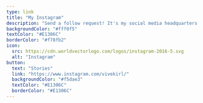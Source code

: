 ```yaml
---
type: link
title: "My Instagram"
description: "Send a follow request! It's my social media headquarters :))"
backgroundColor: "#fff0f5"
textColor: "#E1306C"
borderColor: "#f78fb2"
icon:
  src: https://cdn.worldvectorlogo.com/logos/instagram-2016-5.svg
  alt: "Instagram"
button: 
  text: "Stories"
  link: "https://www.instagram.com/vivekirl/"
  backgroundColor: "#f5dae3"
  textColor: "#E1306C"
  borderColor: "#E1306C"
---
```

